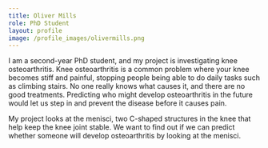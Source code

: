 ```yaml
---
title: Oliver Mills
role: PhD Student
layout: profile
image: /profile_images/olivermills.png
---
```


I am a second-year PhD student, and my project is investigating knee osteoarthritis. Knee osteoarthritis is a common problem where your knee becomes stiff and painful, stopping people being able to do daily tasks such as climbing stairs. No one really knows what causes it, and there are no good treatments. Predicting who might develop osteoarthritis in the future would let us step in and prevent the disease before it causes pain.

My project looks at the menisci, two C-shaped structures in the knee that help keep the knee joint stable. We want to find out if we can predict whether someone will develop osteoarthritis by looking at the menisci.
